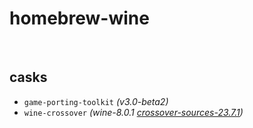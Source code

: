 # homebrew-wine

<br>

## casks
- `game-porting-toolkit` *(v3.0-beta2)*
- `wine-crossover`       *(wine-8.0.1 [crossover-sources-23.7.1](https://media.codeweavers.com/pub/crossover/source/crossover-sources-23.7.1.tar.gz))*
